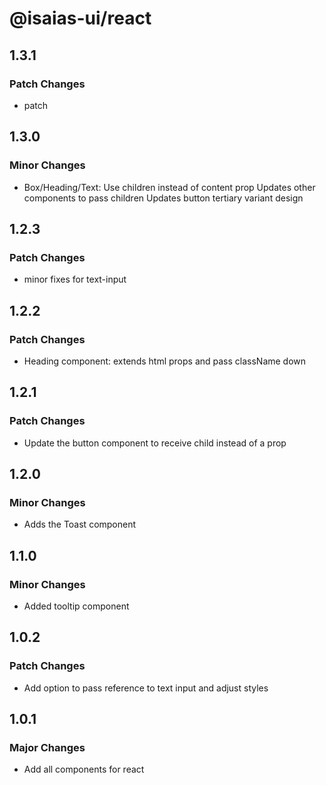 # @isaias-ui/react

## 1.3.1

### Patch Changes

- patch

## 1.3.0

### Minor Changes

- Box/Heading/Text: Use children instead of content prop
  Updates other components to pass children
  Updates button tertiary variant design

## 1.2.3

### Patch Changes

- minor fixes for text-input

## 1.2.2

### Patch Changes

- Heading component: extends html props and pass className down

## 1.2.1

### Patch Changes

- Update the button component to receive child instead of a prop

## 1.2.0

### Minor Changes

- Adds the Toast component

## 1.1.0

### Minor Changes

- Added tooltip component

## 1.0.2

### Patch Changes

- Add option to pass reference to text input and adjust styles

## 1.0.1

### Major Changes

- Add all components for react
